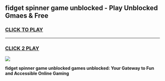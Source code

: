 
## fidget spinner game unblocked - Play Unblocked Gmaes & Free
<h3>
<a href="https://news.freeplayer.one?title=fidget_spinner_game_unblocked&ref=23F">CLICK TO PLAY</a></h3>
<hr>

<h3>
<a href="https://news.freeplayer.one?title=fidget_spinner_game_unblocked&ref=23F">CLICK 2 PLAY</a>
  
</h3>

<a href="https://news.freeplayer.one?title=fidget_spinner_game_unblocked&ref=23F/"><img src="https://clearcache.store/games.png"></a>


**fidget spinner game unblocked games unblocked: Your Gateway to Fun and Accessible Online Gaming**
